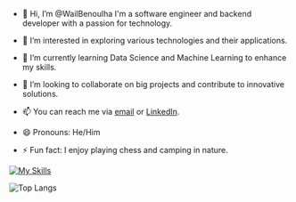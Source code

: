 - 👋 Hi, I’m @WailBenoulha
I'm a software engineer and backend developer with a passion for technology.

- 👀 I’m interested in exploring various technologies and their applications.
- 🌱 I’m currently learning Data Science and Machine Learning to enhance my skills.
- 💞️ I’m looking to collaborate on big projects and contribute to innovative solutions.
- 📫 You can reach me via [email](wail.benoulha@univ-constantine2.dz) or [LinkedIn](https://www.linkedin.com/in//wail-benoulha-078433299/).
- 😄 Pronouns: He/Him
- ⚡ Fun fact: I enjoy playing chess and camping in nature.

[![My Skills](https://skillicons.dev/icons?i=py,django,sqlite,sklearn,vscode,pycharm,react,redis,js,docker,aws,flutter,express,git,github,idea,java,linux,mysql,nodejs,npm,postgres,postman,powershell,html,css)](https://skillicons.dev)

![Top Langs](https://github-readme-stats.vercel.app/api/top-langs/?username=myusername&hide=javascript,css,scss,html&theme=tokyonight)

<!---
WailBenoulha/WailBenoulha is a ✨ software engineer and backend developer ✨ a data science student at NTIC constantine
--->

